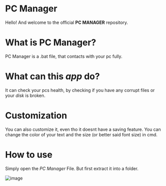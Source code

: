 # PC Manager

Hello! And welcome to the official **PC MANAGER** repository.

# What is PC Manager?

PC Manager is a .bat file, that contacts with your pc fully.

# What can this *app* do?

It can check your pcs health, by checking if you have any corrupt files or your *disk* is broken.

# Customization

You can also customize it, even tho it doesnt have a saving feature. You can change the color of your text and the size (or better said font size) in cmd.

# How to use

Simply open the *PC Manager* File. But first extract it into a folder. 

![image](https://github.com/user-attachments/assets/fecc4fc3-01bd-46a2-add5-a12087704854)

